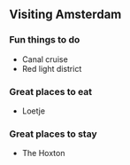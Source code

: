 ## Visiting Amsterdam

### Fun things to do
- Canal cruise
- Red light district

### Great places to eat
- Loetje

### Great places to stay
- The Hoxton
